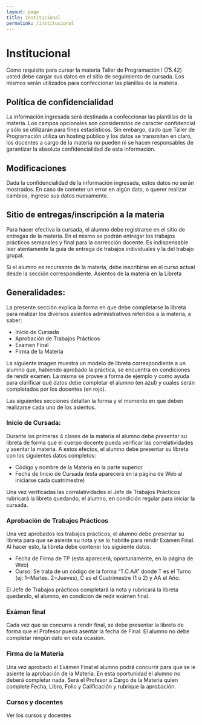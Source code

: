 ```yaml
---
layout: page
title: Institucional
permalink: /institucional
---
```

# Institucional

Como requisito para cursar la materia Taller de Programación I (75.42) usted debe cargar sus datos en el sitio de seguimiento de cursada. Los mismos serán utilizados para confeccionar las planillas de la materia.


## Política de confidencialidad

La información ingresada será destinada a confeccionar las plantillas de la materia. Los campos opcionales son considerados de caracter confidencial y sólo se utilizarán para fines estadísticos. Sin embargo, dado que Taller de Programación utiliza un hosting público y los datos se transmiten en claro, los docentes a cargo de la materia no pueden ni se hacen responsables de garantizar la absoluta confidencialidad de esta información.


## Modificaciones

Dada la confidencialidad de la información ingresada, estos datos no serán mostrados. En caso de cometer un error en algún dato, o querer realizar cambios, ingrese sus datos nuevamente.


## Sitio de entregas/inscripción a la materia

Para hacer efectiva la cursada, el alumno debe registrarse en el sitio de entregas de la materia. En el mismo se podrán entregar los trabajos prácticos semanales y final para la corrección docente. Es indispensable leer atentamente la guía de entrega de trabajos individuales y la del trabajo grupal.

Si el alumno es recursante de la materia, debe inscribirse en el curso actual desde la sección correspondiente.
Asientos de la materia en la Libreta


## Generalidades:

La presente sección explica la forma en que debe completarse la libreta para realizar los diversos asientos administrativos referidos a la materia, a saber:

* Inicio de Cursada
* Aprobación de Trabajos Prácticos
* Examen Final
* Firma de la Materia

La siguiente imagen muestra un modelo de libreta correspondiente a un alumno que, habiendo aprobado la práctica, se encuentra en condiciones de rendir examen. La misma se provee a forma de ejemplo y como ayuda para clarificar qué datos debe completar el alumno (en azul) y cuales serán completados por los docentes (en rojo).

Las siguientes secciones detallan la forma y el momento en que deben realizarse cada uno de los asientos.

### Inicio de Cursada:

Durante las primeras 4 clases de la materia el alumno debe presentar su libreta de forma que el cuerpo docente pueda verificar las correlatividades y asentar la materia. A estos efectos, el alumno debe presentar su libreta con los siguientes datos completos:

* Código y nombre de la Materia en la parte superior
* Fecha de Inicio de Cursada (esta aparecerá en la página de Web al iniciarse cada cuatrimestre)

Una vez verificadas las correlatividades el Jefe de Trabajos Prácticos rubricará la libreta quedando, el alumno, en condición regular para iniciar la cursada.


### Aprobación de Trabajos Prácticos

Una vez aprobados los trabajos prácticos, el alumno debe presentar su libreta para que se asiente su nota y se lo habilite para rendir Exámen Final. Al hacer esto, la libreta debe contener los siguiente datos:

* Fecha de Firma de TP (esta aparecerá, oportunamente, en la página de Web)
* Curso: Se trata de un código de la forma “T.C.AA” donde T es el Turno (ej: 1=Martes. 2=Jueves), C es el Cuatrimestre (1 o 2) y AA el Año.

El Jefe de Trabajos prácticos completará la nota y rubricará la libreta quedando, el alumno, en condición de redir exámen final.


### Exámen final

Cada vez que se concurra a rendir final, se debe presentar la libreta de forma que el Profesor pueda asentar la fecha de Final. El alumno no debe completar ningún dato en esta ocasión.


### Firma de la Materia

Una vez aprobado el Exámen Final el alumno podrá concurrir para que se le asiente la aprobación de la Materia. En esta oportunidad el alumno no deberá completar nada. Será el Profesor a Cargo de la Materia quien complete Fecha, Libro, Folio y Calificación y rubrique la aprobación.


### Cursos y docentes

Ver los cursos y docentes
 
